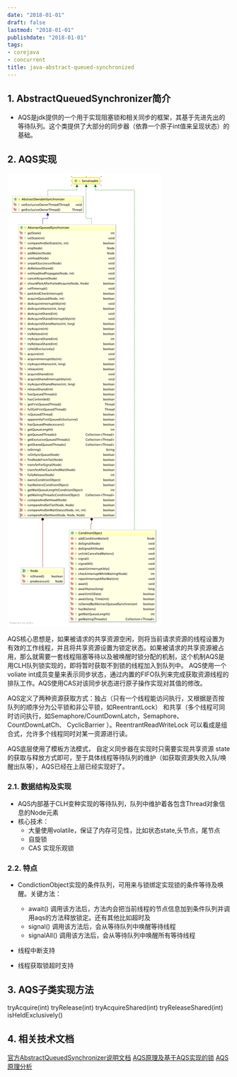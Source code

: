```yaml
---
date: "2018-01-01"
draft: false
lastmod: "2018-01-01"
publishdate: "2018-01-01"
tags:
- corejava
- concurrent
title: java-abstract-queued-synchronized
---
```


## 1. AbstractQueuedSynchronizer简介
* AQS是jdk提供的一个用于实现阻塞锁和相关同步的框架，其基于先进先出的等待队列。这个类提供了大部分的同步器（依靠一个原子int值来呈现状态）的基础。

## 2. AQS实现
![AQS类图](../../../picture/AbstractQueuedSynchronizer.png)

AQS核心思想是，如果被请求的共享资源空闲，则将当前请求资源的线程设置为有效的工作线程，并且将共享资源设置为锁定状态。如果被请求的共享资源被占用，那么就需要一套线程阻塞等待以及被唤醒时锁分配的机制，这个机制AQS是用CLH队列锁实现的，即将暂时获取不到锁的线程加入到队列中。 AQS使用一个voliate int成员变量来表示同步状态，通过内置的FIFO队列来完成获取资源线程的排队工作。AQS使用CAS对该同步状态进行原子操作实现对其值的修改。

AQS定义了两种资源获取方式：独占（只有一个线程能访问执行，又根据是否按队列的顺序分为公平锁和非公平锁，如ReentrantLock） 和共享（多个线程可同时访问执行，如Semaphore/CountDownLatch，Semaphore、CountDownLatCh、 CyclicBarrier ）。ReentrantReadWriteLock 可以看成是组合式，允许多个线程同时对某一资源进行读。

AQS底层使用了模板方法模式， 自定义同步器在实现时只需要实现共享资源 state 的获取与释放方式即可，至于具体线程等待队列的维护（如获取资源失败入队/唤醒出队等），AQS已经在上层已经实现好了。


### 2.1. 数据结构及实现
* AQS内部基于CLH变种实现的等待队列，队列中维护着各包含Thread对象信息的Node元素
* 核心技术：
    * 大量使用volatile，保证了内存可见性，比如状态state,头节点，尾节点
    * 自旋锁
    * CAS 实现乐观锁

### 2.2. 特点
* CondictionObject实现的条件队列，可用来与锁绑定实现锁的条件等待及唤醒。关键方法：
    * await() 调用该方法后，方法内会把当前线程的节点信息加到条件队列并调用aqs的方法释放锁定。还有其他比如超时及
    * signal() 调用该方法后，会从等待队列中唤醒等待线程
    * signalAll() 调用该方法后，会从等待队列中唤醒所有等待线程
* 线程中断支持
    
* 线程获取锁超时支持




## 3. AQS子类实现方法

tryAcquire(int)
tryRelease(int)
tryAcquireShared(int)
tryReleaseShared(int)
isHeldExclusively()



## 4. 相关技术文档
[官方AbstractQueuedSynchronizer说明文档](https://docs.oracle.com/javase/7/docs/api/java/util/concurrent/locks/AbstractQueuedSynchronizer.html)
[AQS原理及基于AQS实现的锁](https://github.com/Snailclimb/JavaGuide/blob/master/docs/java/Multithread/AQS.md)
[AQS原理分析](https://www.cnblogs.com/NathanYang/p/9944632.html)